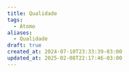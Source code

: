 ```yaml
---
title: Qualidade
tags:
  - Átomo
aliases:
  - Qualidade
draft: true
created_at: 2024-07-10T23:33:39-03:00
updated_at: 2025-02-08T22:17:46-03:00
---
```


